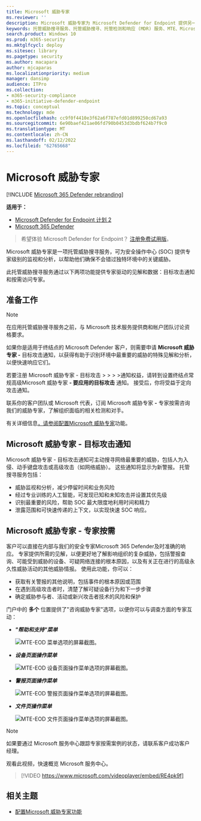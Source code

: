 ```yaml
---
title: Microsoft 威胁专家
ms.reviewer: ''
description: Microsoft 威胁专家为 Microsoft Defender for Endpoint 提供另一层专业技能。
keywords: 托管威胁搜寻服务、托管威胁搜寻、托管检测和响应 (MDR) 服务、MTE、Microsoft 威胁专家、MTE-TAN、目标攻击通知、目标攻击通知
search.product: Windows 10
ms.prod: m365-security
ms.mktglfcycl: deploy
ms.sitesec: library
ms.pagetype: security
ms.author: macapara
author: mjcaparas
ms.localizationpriority: medium
manager: dansimp
audience: ITPro
ms.collection:
- m365-security-compliance
- m365-initiative-defender-endpoint
ms.topic: conceptual
ms.technology: mde
ms.openlocfilehash: cc9f0f4410e3f62a6f787efd01d899250cd67a93
ms.sourcegitcommit: 6e90baef421ae06fd790b0453d3bdbf624b7f9c0
ms.translationtype: MT
ms.contentlocale: zh-CN
ms.lasthandoff: 02/12/2022
ms.locfileid: "62765668"
---
```

# <a name="microsoft-threat-experts"></a>Microsoft 威胁专家

[!INCLUDE [Microsoft 365 Defender rebranding](../../includes/microsoft-defender.md)]

**适用于：**
- [Microsoft Defender for Endpoint 计划 2](https://go.microsoft.com/fwlink/p/?linkid=2154037)
- [Microsoft 365 Defender](https://go.microsoft.com/fwlink/?linkid=2118804)

> 希望体验 Microsoft Defender for Endpoint？ [注册免费试用版](https://signup.microsoft.com/create-account/signup?products=7f379fee-c4f9-4278-b0a1-e4c8c2fcdf7e&ru=https://aka.ms/MDEp2OpenTrial?ocid=docs-wdatp-exposedapis-abovefoldlink)。

Microsoft 威胁专家是一项托管威胁搜寻服务，可为安全操作中心 (SOC) 提供专家级别的监视和分析，以帮助他们确保不会错过独特环境中的关键威胁。

此托管威胁搜寻服务通过以下两项功能提供专家驱动的见解和数据：目标攻击通知和按需访问专家。

## <a name="before-you-begin"></a>准备工作

> [!NOTE]
> 在应用托管威胁搜寻服务之前，与 Microsoft 技术服务提供商和帐户团队讨论资格要求。

如果你是适用于终结点的 Microsoft Defender 客户，则需要申请 **Microsoft 威胁专家 -** 目标攻击通知，以获得有助于识别环境中最重要的威胁的特殊见解和分析，以便快速响应它们。

若要注册 Microsoft 威胁专家 - 目标攻击 \>  \>  \>  \>通知权益，请转到设置终结点常规高级Microsoft 威胁专家 **- 要应用的目标攻击** 通知。 接受后，你将受益于定向攻击通知。

联系你的客户团队或 Microsoft 代表，订阅 Microsoft 威胁专家 **-** 专家按需咨询我们的威胁专家，了解组织面临的相关检测和对手。

有关详细信息[，请参阅配置Microsoft 威胁专家](/microsoft-365/security/defender-endpoint/configure-microsoft-threat-experts#before-you-begin)功能。

## <a name="microsoft-threat-experts---targeted-attack-notification"></a>Microsoft 威胁专家 - 目标攻击通知

Microsoft 威胁专家 - 目标攻击通知可主动搜寻网络最重要的威胁，包括人为入侵、动手键盘攻击或高级攻击（如网络威胁）。 这些通知将显示为新警报。 托管搜寻服务包括：

- 威胁监视和分析，减少停留时间和业务风险
- 经过专业训练的人工智能，可发现已知和未知攻击并设置其优先级
- 识别最重要的风险，帮助 SOC 最大限度地利用时间和精力
- 泄露范围和可快速传递的上下文，以实现快速 SOC 响应。

## <a name="microsoft-threat-experts---experts-on-demand"></a>Microsoft 威胁专家 - 专家按需

客户可以直接在内部与我们的安全专家Microsoft 365 Defender及时准确的响应。 专家提供所需的见解，以便更好地了解影响组织的复杂威胁，包括警报查询、可能受到威胁的设备、可疑网络连接的根本原因，以及有关正在进行的高级永久性威胁活动的其他威胁情报。 使用此功能，你可以：

- 获取有关警报的其他说明，包括事件的根本原因或范围
- 在遇到高级攻击者时，清楚了解可疑设备行为和下一步步骤
- 确定威胁参与者、活动或新兴攻击者技术的风险和保护

门户中的 **多个** 位置提供了"咨询威胁专家"选项，以便你可以与调查方面的专家互动：

- ***"帮助和支持"菜单***

  ![MTE-EOD 菜单选项的屏幕截图。](images/mte-eod-menu.png)

- ***设备页面操作菜单***

  ![MTE-EOD 设备页面操作菜单选项的屏幕截图。](images/mte-eod-machines.png)

- ***警报页面操作菜单***

  ![MTE-EOD 警报页面操作菜单选项的屏幕截图。](images/mte-eod-alerts.png)

- ***文件页操作菜单***

  ![MTE-EOD 文件页面操作菜单选项的屏幕截图。](images/mte-eod-file.png)

> [!NOTE]
> 如果要通过 Microsoft 服务中心跟踪专家按需案例的状态，请联系客户成功客户经理。

观看此视频，快速概览 Microsoft 服务中心。

> [!VIDEO https://www.microsoft.com/videoplayer/embed/RE4pk9f]

## <a name="related-topic"></a>相关主题

- [配置Microsoft 威胁专家功能](configure-microsoft-threat-experts.md)
